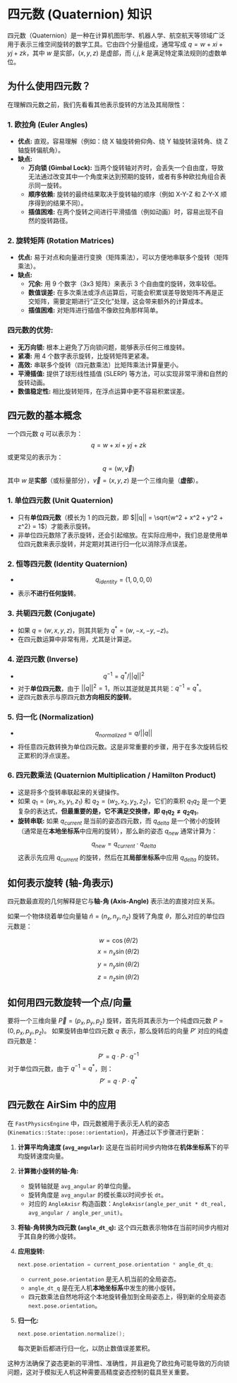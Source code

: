 # 四元数 (Quaternion) 知识

四元数（Quaternion）是一种在计算机图形学、机器人学、航空航天等领域广泛用于表示三维空间旋转的数学工具。它由四个分量组成，通常写成 $q = w + xi + yj + zk$，其中 $w$ 是实部，$(x, y, z)$ 是虚部，而 $i, j, k$ 是满足特定乘法规则的虚数单位。

## 为什么使用四元数？

在理解四元数之前，我们先看看其他表示旋转的方法及其局限性：

### 1. 欧拉角 (Euler Angles)

*   **优点:** 直观，容易理解（例如：绕 X 轴旋转俯仰角、绕 Y 轴旋转滚转角、绕 Z 轴旋转偏航角）。
*   **缺点:**
    *   **万向锁 (Gimbal Lock):** 当两个旋转轴对齐时，会丢失一个自由度，导致无法通过改变其中一个角度来达到预期的旋转，或者有多种欧拉角组合表示同一旋转。
    *   **顺序依赖:** 旋转的最终结果取决于旋转轴的顺序（例如 X-Y-Z 和 Z-Y-X 顺序得到的结果不同）。
    *   **插值困难:** 在两个旋转之间进行平滑插值（例如动画）时，容易出现不自然的旋转路径。

### 2. 旋转矩阵 (Rotation Matrices)

*   **优点:** 易于对点和向量进行变换（矩阵乘法），可以方便地串联多个旋转（矩阵乘法）。
*   **缺点:**
    *   **冗余:** 用 9 个数字（3x3 矩阵）来表示 3 个自由度的旋转，效率较低。
    *   **数值误差:** 在多次乘法或浮点运算后，可能会积累误差导致矩阵不再是正交矩阵，需要定期进行“正交化”处理，这会带来额外的计算成本。
    *   **插值困难:** 对矩阵进行插值不像欧拉角那样简单。

### 四元数的优势:

*   **无万向锁:** 根本上避免了万向锁问题，能够表示任何三维旋转。
*   **紧凑:** 用 4 个数字表示旋转，比旋转矩阵更紧凑。
*   **高效:** 串联多个旋转（四元数乘法）比矩阵乘法计算量更小。
*   **平滑插值:** 提供了球形线性插值 (SLERP) 等方法，可以实现非常平滑和自然的旋转动画。
*   **数值稳定性:** 相比旋转矩阵，在浮点运算中更不容易积累误差。

## 四元数的基本概念

一个四元数 $q$ 可以表示为：
$$q = w + xi + yj + zk$$
或更常见的表示为：
$$q = (w, \vec{v})$$
其中 $w$ 是**实部**（或标量部分），$\vec{v} = (x, y, z)$ 是一个三维向量（**虚部**）。

### 1. 单位四元数 (Unit Quaternion)

*   只有**单位四元数**（模长为 1 的四元数，即 $||q|| = \sqrt{w^2 + x^2 + y^2 + z^2} = 1$）才能表示旋转。
*   非单位四元数除了表示旋转，还会引起缩放。在实际应用中，我们总是使用单位四元数来表示旋转，并定期对其进行归一化以消除浮点误差。

### 2. 恒等四元数 (Identity Quaternion)

*   $$q_{identity} = (1, 0, 0, 0)$$
*   表示**不进行任何旋转**。

### 3. 共轭四元数 (Conjugate)

*   如果 $q = (w, x, y, z)$，则其共轭为 $q^* = (w, -x, -y, -z)$。
*   在四元数运算中非常有用，尤其是计算逆。

### 4. 逆四元数 (Inverse)

*   $$q^{-1} = q^* / ||q||^2$$
*   对于**单位四元数**，由于 $||q||^2 = 1$，所以其逆就是其共轭：$q^{-1} = q^*$。
*   逆四元数表示与原四元数**方向相反的旋转**。

### 5. 归一化 (Normalization)

*   $$q_{normalized} = q / ||q||$$
*   将任意四元数转换为单位四元数。这是非常重要的步骤，用于在多次旋转后校正累积的浮点误差。

### 6. 四元数乘法 (Quaternion Multiplication / Hamilton Product)

*   这是将多个旋转串联起来的关键操作。
*   如果 $q_1 = (w_1, x_1, y_1, z_1)$ 和 $q_2 = (w_2, x_2, y_2, z_2)$，它们的乘积 $q_1 q_2$ 是一个更复杂的表达式，**但最重要的是，它不满足交换律，即 $q_1 q_2 \neq q_2 q_1$**。
*   **旋转串联:** 如果 $q_{current}$ 是当前的姿态四元数，而 $q_{delta}$ 是一个微小的旋转（通常是在**本地坐标系**中应用的旋转），那么新的姿态 $q_{new}$ 通常计算为：
    $$q_{new} = q_{current} \cdot q_{delta}$$
    这表示先应用 $q_{current}$ 的旋转，然后在其**局部坐标系**中应用 $q_{delta}$ 的旋转。

## 如何表示旋转 (轴-角表示)

四元数最直观的几何解释是它与**轴-角 (Axis-Angle)** 表示法的直接对应关系。

如果一个物体绕着单位向量轴 $\hat{n} = (n_x, n_y, n_z)$ 旋转了角度 $\theta$，那么对应的单位四元数是：

$$w = \cos(\theta / 2)$$
$$x = n_x \sin(\theta / 2)$$
$$y = n_y \sin(\theta / 2)$$
$$z = n_z \sin(\theta / 2)$$

## 如何用四元数旋转一个点/向量

要将一个三维向量 $\vec{P} = (p_x, p_y, p_z)$ 旋转，首先将其表示为一个纯虚四元数 $P = (0, p_x, p_y, p_z)$。
如果旋转由单位四元数 $q$ 表示，那么旋转后的向量 $P'$ 对应的纯虚四元数是：

$$P' = q \cdot P \cdot q^{-1}$$
对于单位四元数，由于 $q^{-1} = q^*$，则：
$$P' = q \cdot P \cdot q^*$$

## 四元数在 AirSim 中的应用

在 `FastPhysicsEngine` 中，四元数被用于表示无人机的姿态 (`Kinematics::State::pose::orientation`)，并通过以下步骤进行更新：

1.  **计算平均角速度 (`avg_angular`):** 这是在当前时间步内物体在**机体坐标系**下的平均旋转速度向量。

2.  **计算微小旋转的轴-角:**
    *   旋转轴就是 `avg_angular` 的单位向量。
    *   旋转角度是 `avg_angular` 的模长乘以时间步长 `dt`。
    *   对应的 `AngleAxisr` 构造函数：`AngleAxisr(angle_per_unit * dt_real, avg_angular / angle_per_unit)`。

3.  **将轴-角转换为四元数 (`angle_dt_q`):** 这个四元数表示物体在当前时间步内相对于其自身的微小旋转。

4.  **应用旋转:**
    ```cpp
    next.pose.orientation = current_pose.orientation * angle_dt_q;
    ```
    *   `current_pose.orientation` 是无人机当前的全局姿态。
    *   `angle_dt_q` 是在无人机**本地坐标系**中发生的微小旋转。
    *   四元数乘法自然地将这个本地旋转叠加到全局姿态上，得到新的全局姿态 `next.pose.orientation`。

5.  **归一化:**
    ```cpp
    next.pose.orientation.normalize();
    ```
    每次更新后都进行归一化，以防止数值误差累积。

这种方法确保了姿态更新的平滑性、准确性，并且避免了欧拉角可能导致的万向锁问题，这对于模拟无人机这种需要高精度姿态控制的载具至关重要。